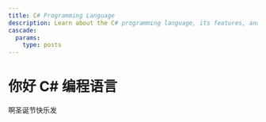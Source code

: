 ```yaml
---
title: C# Programming Language
description: Learn about the C# programming language, its features, and how to get started with
cascade:
  params:
    type: posts
---
```


# 你好 C# 编程语言

啊圣诞节快乐发